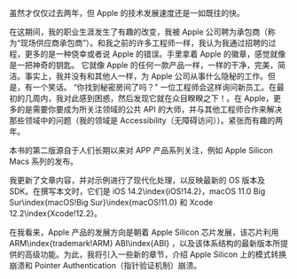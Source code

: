 虽然才仅仅过去两年，但 Apple 的技术发展速度还是一如既往的快。

在这期间，我的职业生涯发生了有趣的改变，我被 Apple 公司聘为承包商（称为“现场供应商承包商”）。和我之前的许多工程师一样，我认为我通过招聘的过程，更多的是一种侥幸或者说 Apple 的错误。手里拿着 Apple 的徽章，感觉就像是一把神奇的钥匙。 它就像 Apple 的任何一款产品一样，一样的干净，完美，简洁。事实上，我并没有和其他人一样，为 Apple 公司从事什么隐秘的工作。但是，有一个笑话。 “你找到秘密房间了吗？” 一位工程师会这样询问新员工。在最初的几周内，我对此感到困惑，然后发现它就在众目睽睽之下！。在 Apple，更多的是需要你要成为所关注领域的公共 API 的大师，并与其他工程师合作来解决那些领域中的问题（我的领域是 Accessibility（无障碍访问））。紧张而有趣的两年。

本书的第二版源自于人们长期以来对 APP 产品系列关注，例如 Apple Silicon Macs 系列的发布。

我更新了文章内容，并对示例进行了现代化处理，以反映最新的 OS 版本及SDK。在撰写本文时，它们是 iOS 14.2\index{iOS!14.2}，macOS 11.0 Big Sur\index{macOS!Big Sur}\index{macOS!11.0} 和 Xcode 12.2\index{Xcode!12.2}。

在我看来，Apple 产品的发展方向是朝着 Apple Silicon 芯片发展，该芯片利用 ARM\index{trademark!ARM} ABI\index{ABI} ，以及该体系结构的最新版本所提供的高级功能。为此，我将引入一些新的章节，介绍 Apple Silicon 上的模式转换崩溃和 Pointer Authentication（指针验证机制）崩溃。

